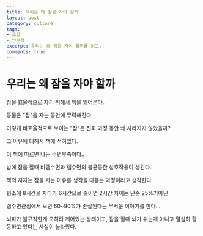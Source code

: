 ```yaml
---
title: 우리는 왜 잠을 자야 할까
layout: post
category: culture
tags:
- 교양
- 인문학
excerpt: 우리는 왜 잠을 자야 할까를 읽고..
comments: true
---
```


# 우리는 왜 잠을 자야 할까

잠을 효율적으로 자기 위해서 책을 읽어본다..

동물은 "잠"을 자는 동안에 무력해진다.

이렇게 비효율적으로 보이는 "잠"은 진화 과정 동안 왜 사라지지 않았을까?

그 이유에 대해서 책에 적혀있다.



이 책에 따르면 나는 수면부족이다.. 



밤에 잠을 잘때 비렘수면과 렘수면의 불균등한 상호작용이 생긴다.

책의 저자는 잠을 자는 이유를 생각을 다듬는 과정이라고 생각한다.

평소에 8시간을 자다가 6시간으로 줄이면 2시간 차이는 단순 25%가아닌

렘수면관점에서 보면 60~90%가 손실된다는 무서운 이야기를 한다...



뇌파가 불규칙한게 오히려 깨어있는 상태이고,  잠을 잘때 뇌가 쉬는게 아니고 열심히 활동하고 있다는 사실이 놀라웠다.